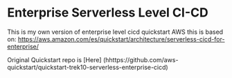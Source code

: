 # Enterprise Serverless Level CI-CD

This is my own version of enterprise level cicd quickstart AWS this is based on: https://aws.amazon.com/es/quickstart/architecture/serverless-cicd-for-enterprise/


Original Quickstart repo is [Here] (hhttps://github.com/aws-quickstart/quickstart-trek10-serverless-enterprise-cicd) 